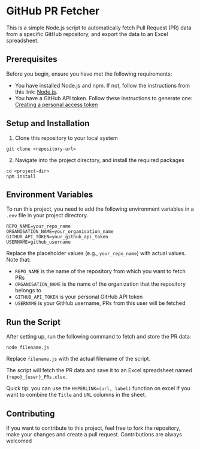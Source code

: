 # GitHub PR Fetcher 

This is a simple Node.js script to automatically fetch Pull Request (PR) data from a specific GitHub repository, and export the data to an Excel spreadsheet. 

## Prerequisites

Before you begin, ensure you have met the following requirements:

* You have installed Node.js and npm. If not, follow the instructions from this link: [Node.js](https://nodejs.org/en/download/).
* You have a GitHub API token. Follow these instructions to generate one: [Creating a personal access token](https://docs.github.com/en/authentication/keeping-your-account-and-data-secure/creating-a-personal-access-token)

## Setup and Installation

1. Clone this repository to your local system
```
git clone <repository-url>
```
2. Navigate into the project directory, and install the required packages
```
cd <project-dir>
npm install
```

## Environment Variables

To run this project, you need to add the following environment variables in a `.env` file in your project directory.

```
REPO_NAME=your_repo_name
ORGANISATION_NAME=your_organisation_name
GITHUB_API_TOKEN=your_github_api_token
USERNAME=github_username
```

Replace the placeholder values (e.g., `your_repo_name`) with actual values. Note that:
* `REPO_NAME` is the name of the repository from which you want to fetch PRs
* `ORGANISATION_NAME` is the name of the organization that the repository belongs to
* `GITHUB_API_TOKEN` is your personal GitHub API token
* `USERNAME` is your GitHub username, PRs from this user will be fetched

## Run the Script

After setting up, run the following command to fetch and store the PR data:

```
node filename.js
```

Replace `filename.js` with the actual filename of the script. 

The script will fetch the PR data and save it to an Excel spreadsheet named `{repo}_{user}_PRs.xlsx`. 

Quick tip: you can use the `HYPERLINK=(url, label)` function on excel if you want to combine the `Title` and `URL` columns in the sheet.

## Contributing

If you want to contribute to this project, feel free to fork the repository, make your changes and create a pull request. Contributions are always welcomed
